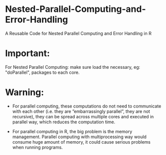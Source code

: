 # Nested-Parallel-Computing-and-Error-Handling
A Reusable Code for Nested Parallel Computing and Error Handling in R

# Important:
For Nested Parallel Computing: make sure load the necessary, eg: "doParallel", packages to each core.

# Warning:
* For parallel computing, these computations do not need to communicate with each other (i.e. they are ”embarrassingly parallel”, they are not recursive), they can be spread across multiple cores and executed in parallel way, which reduces the computation time.

* For parallel computing in R, the big problem is the memory management. Parallel computing with multiprocessing way would consume huge amount of memory, it could cause serious problems when running programs.
